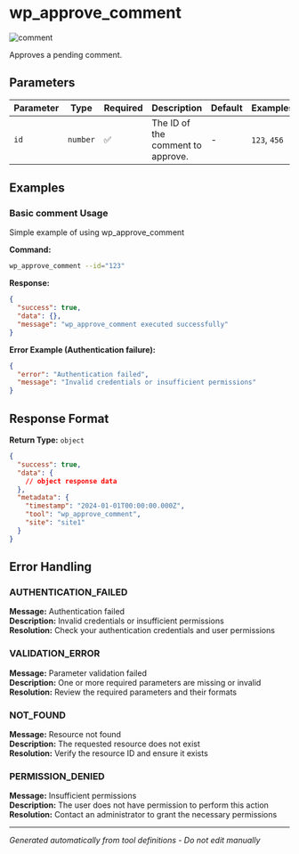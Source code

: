 # wp_approve_comment

![comment](https://img.shields.io/badge/category-comment-lightgrey)

Approves a pending comment.

## Parameters

| Parameter | Type     | Required | Description                       | Default | Examples     |
| --------- | -------- | -------- | --------------------------------- | ------- | ------------ |
| `id`      | `number` | ✅       | The ID of the comment to approve. | -       | `123`, `456` |

## Examples

### Basic comment Usage

Simple example of using wp_approve_comment

**Command:**

```bash
wp_approve_comment --id="123"
```

**Response:**

```json
{
  "success": true,
  "data": {},
  "message": "wp_approve_comment executed successfully"
}
```

**Error Example (Authentication failure):**

```json
{
  "error": "Authentication failed",
  "message": "Invalid credentials or insufficient permissions"
}
```

## Response Format

**Return Type:** `object`

```json
{
  "success": true,
  "data": {
    // object response data
  },
  "metadata": {
    "timestamp": "2024-01-01T00:00:00.000Z",
    "tool": "wp_approve_comment",
    "site": "site1"
  }
}
```

## Error Handling

### AUTHENTICATION_FAILED

**Message:** Authentication failed  
**Description:** Invalid credentials or insufficient permissions  
**Resolution:** Check your authentication credentials and user permissions

### VALIDATION_ERROR

**Message:** Parameter validation failed  
**Description:** One or more required parameters are missing or invalid  
**Resolution:** Review the required parameters and their formats

### NOT_FOUND

**Message:** Resource not found  
**Description:** The requested resource does not exist  
**Resolution:** Verify the resource ID and ensure it exists

### PERMISSION_DENIED

**Message:** Insufficient permissions  
**Description:** The user does not have permission to perform this action  
**Resolution:** Contact an administrator to grant the necessary permissions

---

_Generated automatically from tool definitions - Do not edit manually_
